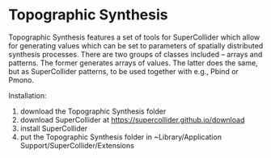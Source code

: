 # Topographic Synthesis

Topographic Synthesis features a set of tools for SuperCollider which allow for generating values which can be set to parameters of spatially distributed synthesis processes. There are two groups of classes included – arrays and patterns. The former generates arrays of values. The latter does the same, but as SuperCollider patterns, to be used together with e.g., Pbind or Pmono.

Installation:

1) download the Topographic Synthesis folder
2) download SuperCollider at https://supercollider.github.io/download
3) install SuperCollider
4) put the Topographic Synthesis folder in ~Library/Application Support/SuperCollider/Extensions


